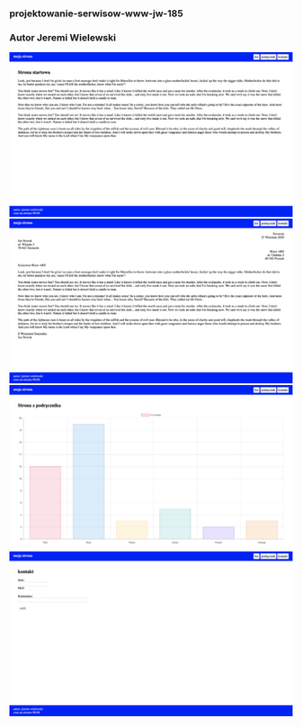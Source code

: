 ### projektowanie-serwisow-www-jw-185

### Autor Jeremi Wielewski

![Strona główna](./Lab1/screenshots/main.png)
![list](./Lab1/screenshots/letter.png)
![podręcznik](./Lab1/screenshots/textbook.png)
![kontakt](./Lab1/screenshots/form.png)
